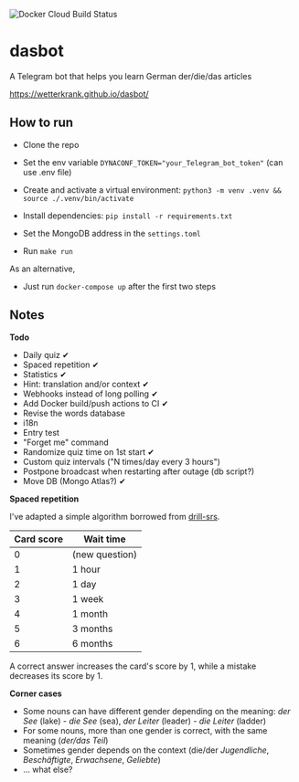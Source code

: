 ![Docker Cloud Build Status](https://img.shields.io/docker/cloud/build/wetterkrank/dasbot)

# dasbot
A Telegram bot that helps you learn German der/die/das articles

https://wetterkrank.github.io/dasbot/


## How to run
- Clone the repo
- Set the env variable `DYNACONF_TOKEN="your_Telegram_bot_token"` (can use .env file)

- Create and activate a virtual environment: `python3 -m venv .venv && source ./.venv/bin/activate`
- Install dependencies: `pip install -r requirements.txt`
- Set the MongoDB address in the `settings.toml`
- Run `make run`

As an alternative,
- Just run `docker-compose up` after the first two steps

## Notes

**Todo**
- Daily quiz ✔
- Spaced repetition ✔
- Statistics ✔
- Hint: translation and/or context ✔
- Webhooks instead of long polling ✔
- Add Docker build/push actions to CI ✔
- Revise the words database
- i18n
- Entry test
- "Forget me" command
- Randomize quiz time on 1st start ✔
- Custom quiz intervals ("N times/day every 3 hours")
- Postpone broadcast when restarting after outage (db script?)
- Move DB (Mongo Atlas?) ✔

**Spaced repetition**

I've adapted a simple algorithm borrowed from [drill-srs](https://github.com/rr-/drill).

Card score | Wait time
---------- | ---------
0          | (new question)
1          | 1 hour
2          | 1 day
3          | 1 week
4          | 1 month
5          | 3 months
6          | 6 months

A correct answer increases the card's score by 1, while a mistake decreases its score by 1.

**Сorner cases**
- Some nouns can have different gender depending on the meaning: *der See* (lake) - *die See* (sea), *der Leiter* (leader) - *die Leiter* (ladder)
- For some nouns, more than one gender is correct, with the same meaning (*der/das Teil*)
- Sometimes gender depends on the context (die/der *Jugendliche*, *Beschäftigte*, *Erwachsene*, *Geliebte*)
- ... what else?
